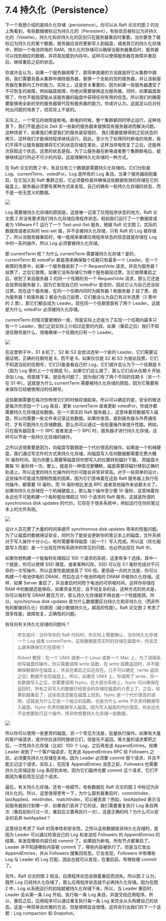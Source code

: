 # 7.4 持久化（Persistence）

下一个我想介绍的是持久化存储（persistence）。你可以从 Raft 论文的图 2 的左上角看到，有些数据被标记为持久化的（Persistent），有些信息被标记为非持久化的（Volatile）。持久化和非持久化的区别只在服务器重启时重要。当你更改了被标记为持久化的某个数据，服务器应该将更新写入到磁盘，或者其它的持久化存储中，例如一个电池供电的 RAM。持久化的存储可以确保当服务器重启时，服务器可以找到相应的数据，并将其加载到内存中。这样可以使得服务器在故障并重启后，继续重启之前的状态。

你或许会认为，如果一个服务器故障了，那简单直接的方法就是将它从集群中摘除。我们需要具备从集群中摘除服务器，替换一个全新的空的服务器，并让该新服务器在集群内工作的能力。实际上，这是至关重要的，因为如果一些服务器遭受了不可恢复的故障，例如磁盘故障，你绝对需要替换这台服务器。同时，如果磁盘故障了，你也不能指望能从该服务器的磁盘中获得任何有用的信息。所以我们的确需要能够用全新的空的服务器替代现有服务器的能力。你或许认为，这就足以应对任何出问题的场景了，但实际上不是的。

实际上，一个常见的故障是断电。断电的时候，整个集群都同时停止运行，这种场景下，我们不能通过从 Dell 买一些新的服务器来替换现有服务器进而解决问题。这种场景下，如果我们希望我们的服务是容错的， 我们需要能够得到之前状态的拷贝，这样我们才能保持程序继续运行。因此，至少为了处理同时断电的场景，我们不得不让服务器能够将它们的状态存储在某处，这样当供电恢复了之后，还能再次获取这个状态。这里的状态是指，为了让服务器在断电或者整个集群断电后，能够继续运行所必不可少的内容。这是理解持久化存储的一种方式。

在 Raft 论文的图 2 中，有且仅有三个数据是需要持久化存储的。它们分别是 Log、currentTerm、votedFor。Log 是所有的 Log 条目。当某个服务器刚刚重启，在它加入到 Raft 集群之前，它必须要检查并确保这些数据有效的存储在它的磁盘上。服务器必须要有某种方式来发现，自己的确有一些持久化存储的状态，而不是一些无意义的数据。

![](<../assets/image (69).png>)

Log 需要被持久化存储的原因是，这是唯一记录了应用程序状态的地方。Raft 论文图 2 并没有要求我们持久化存储应用程序状态。假如我们运行了一个数据库或者为 VMware FT 运行了一个 Test-and-Set 服务，根据 Raft 论文图 2，实际的数据库或者实际的 test-set 值，并不会被持久化存储，只有 Raft 的 Log 被存储了。所以当服务器重启时，唯一能用来重建应用程序状态的信息就是存储在 Log 中的一系列操作，所以 Log 必须要被持久化存储。

那 currentTerm 呢？为什么 currentTerm 需要被持久化存储？是的，currentTerm 和 votedFor 都是用来确保每个任期只有最多一个 Leader。在一个故障的场景中，如果一个服务器收到了一个 RequestVote 请求，并且为服务器 1 投票了，之后它故障。如果它没有存储它为哪个服务器投过票，当它故障重启之后，收到了来自服务器 2 的同一个任期的另一个 RequestVote 请求，那么它还是会投票给服务器 2，因为它发现自己的 votedFor 是空的，因此它认为自己还没投过票。现在这个服务器，在同一个任期内同时为服务器 1 和服务器 2 投了票。因为服务器 1 和服务器 2 都会为自己投票，它们都会认为自己有过半选票（3 票中的 2 票），那它们都会成为 Leader。现在同一个任期里面有了两个 Leader。这就是为什么 votedFor 必须被持久化存储。

currentTerm 的情况要更微妙一些，但是实际上还是为了实现一个任期内最多只有一个 Leader，我们之前实际上介绍过这里的内容。如果（重启之后）我们不知道任期号是什么，很难确保一个任期内只有一个 Leader。&#x20;

![](<../assets/image (70).png>)

在这里例子中，S1 关机了，S2 和 S3 会尝试选举一个新的 Leader。它们需要证据证明，正确的任期号是 8，而不是 6。如果仅仅是 S2 和 S3 为彼此投票，它们不知道当前的任期号，它们只能查看自己的 Log，它们或许会认为下一个任期是 6（因为 Log 里的上一个任期是 5）。如果它们这么做了，那么它们会从任期 6 开始添加 Log。但是接下来，就会有问题了，因为我们有了两个不同的任期 6（另一个在 S1 中）。这就是为什么 currentTerm 需要被持久化存储的原因，因为它需要用来保存已经被使用过的任期号。

这些数据需要在每次你修改它们的时候存储起来。所以可以确定的是，安全的做法是每次你添加一个 Log 条目，更新 currentTerm 或者更新 votedFor，你或许都需要持久化存储这些数据。在一个真实的 Raft 服务器上，这意味着将数据写入磁盘，所以你需要一些文件来记录这些数据。如果你发现，直到服务器与外界通信时，才有可能持久化存储数据，那么你可以通过一些批量操作来提升性能。例如，只在服务器回复一个 RPC 或者发送一个 RPC 时，服务器才进行持久化存储，这样可以节省一些持久化存储的操作。

之所以这很重要是因为，向磁盘写数据是一个代价很高的操作。如果是一个机械硬盘，我们通过写文件的方式来持久化存储，向磁盘写入任何数据都需要花费大概 10 毫秒时间。因为你要么需要等磁盘将你想写入的位置转到磁针下面， 而磁盘大概每 10 毫秒转一次。要么，就是另一种情况更糟糕，磁盘需要将磁针移到正确的轨道上。所以这里的持久化操作的代价可能会非常非常高。对于一些简单的设计，这些操作可能成为限制性能的因素，因为它们意味着在这些 Raft 服务器上执行任何操作，都需要 10 毫秒。而 10 毫秒相比发送 RPC 或者其他操作来说都太长了。如果你持久化存储在一个机械硬盘上，那么每个操作至少要 10 毫秒，这意味着你永远也不可能构建一个每秒能处理超过 100 个请求的 Raft 服务。这就是所谓的 synchronous disk updates 的代价。它存在于很多系统中，例如运行在你的笔记本上的文件系统。

![](<../assets/image (71).png>)

设计人员花费了大量的时间来避开 synchronous disk updates 带来的性能问题。为了让磁盘的数据保证安全，同时为了能安全更新你的笔记本上的磁盘，文件系统对于写入操作十分小心，有时需要等待磁盘（前一个）写入完成。所以这（优化磁盘写入性能）是一个出现在所有系统中的常见的问题，也必然出现在 Raft 中。

如果你想构建一个能每秒处理超过 100 个请求的系统，这里有多个选择。其中一个就是，你可以使用 SSD 硬盘，或者某种闪存。SSD 可以在 0.1 毫秒完成对于闪存的一次写操作，所以这里性能就提高了 100 倍。更高级一点的方法是，你可以构建一个电池供电的 DRAM，然后在这个电池供电的 DRAM 中做持久化存储。这样，如果 Server 重启了，并且重启时间短于电池的可供电时间，这样你存储在 RAM 中的数据还能保存。如果资金充足，且不怕复杂的话，这种方式的优点是，你可以每秒写 DRAM 数百万次，那么持久化存储就不再会是一个性能瓶颈。所以，synchronous disk updates 是为什么数据要区分持久化和非持久化（而非所有的都做持久化）的原因（越少数据持久化，越高的性能）。Raft 论文图 2 考虑了很多性能，故障恢复，正确性的问题。

有任何有关持久化存储的问题吗？

> 学生提问：当你写你的 Raft 代码时，你实际上需要确认，当你持久化存储一个 Log 或者 currentTerm，这些数据是否实时的存储在磁盘中，你该怎么做来确保它们在那呢？
>
> Robert 教授：在一个 UNIX 或者一个 Linux 或者一个 Mac 上，为了调用系统写磁盘的操作，你只需要调用 write 函数，在 write 函数返回时，并不能确保数据存在磁盘上，并且在重启之后还存在。几乎可以确定（write 返回之后）数据不会在磁盘上。所以，如果在 UNIX 上，你调用了 write，将一些数据写入之后，你需要调用 fsync。在大部分系统上，fsync 可以确保在返回时，所有之前写入的数据已经安全的存储在磁盘的介质上了。之后，如果机器重启了，这些信息还能在磁盘上找到。fsync 是一个代价很高的调用，这就是为什么它是一个独立的函数，也是为什么 write 不负责将数据写入磁盘，fsync 负责将数据写入磁盘。因为写入磁盘的代价很高，你永远也不会想要执行这个操作，除非你想要持久化存储一些数据。

![](<../assets/image (72).png>)

所以你可以使用一些更贵的磁盘。另一个常见方法是，批量执行操作。如果有大量的客户端请求，或许你应该同时接收它们，但是先不返回。等大量的请求累积之后，一次性持久化存储（比如）100 个 Log，之后再发送 AppendEntries。如果 Leader 收到了一个客户端请求，在发送 AppendEntries RPC 给 Followers 之前，必须要先持久化存储在本地。因为 Leader 必须要 commit 那个请求，并且不能忘记这个请求。实际上，在回复 AppendEntries 消息之前，Followers 也需要持久化存储这些 Log 条目到本地，因为它们最终也要 commit 这个请求，它们不能因为重启而忘记这个请求。

最后，有关持久化存储，还有一些细节。有些数据在 Raft 论文的图 2 中标记为非持久化的。所以，这里值得思考一下，为什么服务器重启时，commitIndex、lastApplied、nextIndex、matchIndex，可以被丢弃？例如，lastApplied 表示当前服务器执行到哪一步，如果我们丢弃了它的话，我们需要重复执行 Log 条目两次（重启前执行过一次，重启后又要再执行一次），这是正确的吗？为什么可以安全的丢弃 lastApplied？

这里综合考虑了 Raft 的简单性和安全性。之所以这些数据是非持久化存储的，是因为 Leader 可以通过检查自己的 Log 和发送给 Followers 的 AppendEntries 的结果，来发现哪些内容已经 commit 了。如果因为断电，所有节点都重启了。Leader 并不知道哪些内容被 commit 了，哪些内容被执行了。但是当它发出 AppendEntries，并从 Followers 搜集回信息。它会发现，Followers 中有哪些 Log 与 Leader 的 Log 匹配，因此也就可以发现，在重启前，有哪些被 commit 了。

另外，Raft 论文的图 2 假设，应用程序状态会随着重启而消失。所以图 2 认为，既然 Log 已经持久化存储了，那么应用程序状态就不必再持久化存储。因为在图 2 中，Log 从系统运行的初始就被持久化存储下来。所以，当 Leader 重启时，Leader 会从第一条 Log 开始，执行每一条 Log 条目，并提交给应用程序。所以，重启之后，应用程序可以通过重复执行每一条 Log 来完全从头构建自己的状态。这是一种简单且优雅的方法，但是很明显会很慢。这将会引出我们的下一个话题：Log compaction 和 Snapshot。
